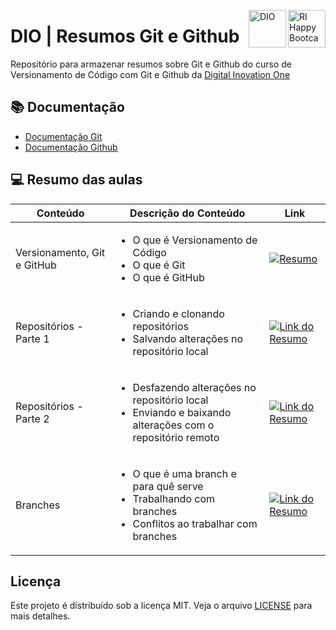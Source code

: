 <img align="right" src="https://hermes.dio.me/companies/4724e683-192a-405e-9fcc-bae6781ab706.png" alt="RI Happy Bootcamp" height="60"> <img align="right" src="https://hermes.dio.me/assets/dio-black.svg" alt="DIO" width="60" height="60"> 
# DIO | Resumos Git e Github

Repositório para armazenar resumos sobre Git e Github do curso de Versionamento de Código com Git e Github da [Digital Inovation One](https://web.dio.me/)

## 📚 Documentação
- [Documentação Git](https://git-scm.com/doc)
- [Documentação Github](https://docs.github.com/)



## 💻 Resumo das aulas
| Conteúdo    | Descrição do Conteúdo     | Link |
| --------------|-----|-----|
| Versionamento, Git e GitHub 	|  <ul><li>O que é Versionamento de Código</li><li>O que é Git</li><li>O que é GitHub</li> 	| [![Resumo](https://img.shields.io/badge/Ver%20Resumo%20-blue)](https://github.com/eduhernandes/dio-git-e-github/blob/main/resumos/1-versionamento-git-e-github.md) |
| Repositórios - Parte 1	|  <ul><li>Criando e clonando repositórios</li><li>Salvando alterações no repositório local</li>	| [![Link do Resumo](https://img.shields.io/badge/Ver%20Resumo%20-blue)](https://github.com/eduhernandes/dio-git-e-github/blob/main/resumos/2-repositorios-parte1.md)|
| Repositórios - Parte 2	|  <ul><li>Desfazendo alterações no repositório local</li><li>Enviando e baixando alterações com o repositório remoto</li>	| [![Link do Resumo](https://img.shields.io/badge/Ver%20Resumo%20-blue)](https://github.com/eduhernandes/dio-git-e-github/blob/main/resumos/3-repositorios-parte2.md) |
| Branches	|  <ul><li>O que é uma branch e para quê serve</li><li>Trabalhando com branches</li><li>Conflitos ao trabalhar com branches</li>	|[![Link do Resumo](https://img.shields.io/badge/Ver%20Resumo%20-blue)](https://github.com/eduhernandes/dio-git-e-github/blob/main/resumos/4-branches.md) |

## Licença
Este projeto é distribuído sob a licença MIT. Veja o arquivo [LICENSE](LICENSE) para mais detalhes.
